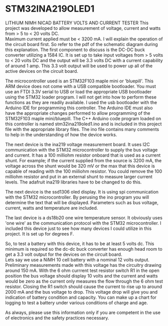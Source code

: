 # STM32INA219OLED1
LITHIUM NIMH NICAD BATTERY VOLTS AND CURRENT TESTER
This project was developed to allow measurement of voltage, current and watts from > 5 to < 20 volts DC.  
Maximum current applied must be < 3200 mA.
I will explain the operation of the circuit board first.  So refer to the pdf of the schematic diagram during this explanation.
The first component to discuss is the DC-DC buck converter utilizing a 1584 IC.  It is set up to take input voltages from > 5 volts to
< 20 volts DC and the output will be 3.3 volts DC with a current capability of around 1 amp.  This 3.3 volt output will be used to power 
up all of the active devices on the circuit board.

The microcontroller used is an STM32F103 maple mini or 'bluepill'.  This ARM device does not come with a USB compatible bootloader. 
You must use an FTDI 3.3V serial to USB or load the appropriate USB bootloader using the STM32 loader program.  I will not get into how to
perform these functions as they are readily available.  I used the usb bootloader with the Arduino IDE for programming this controller.
The Arduino IDE must also have the appropriate changes performed to allow programming of the STM32F103 maple mini/bluepill.
The C++ Arduino code program loaded on this controller is named stm32ina219oled1.ino and is included in this project file with the 
appropriate library files.  The ino file contains many comments to help in the understanding of how the device works.

The next device is the ina219 voltage measurement board.  It uses I2C communication with the STM32 microcontroller to supply the bus voltage and current.  It has a 100 milliohm resistor onboard that is used as a current shunt.  For example; if the current supplied from the source is 3200 mA, the voltage across the shunt would be 320 mV or the max that this device is capable of reading with the 100 miiliohm resistor.
You could remove the 100 milliohm resistor and put in an external shunt to measure larger current levels.  The adafruit ina219 libraries
have to be changed to do this. 

The next device is the ssd1306 oled display.  It is using spi communication with the STM32 microcontroller.  By perusing the ino program 
you will determine the text that will be displayed.  Parameters such as bus voltage, current, watts and temperature are included.

The last device is a ds18b20 one wire temperature sensor.  It obviously uses 'one wire' as the communication protocol with the STM32
microcontroller.  I included this device just to see how many devices I could utilize in this project.  It is set up for degrees F.

So, to test a battery with this device, it has to be at least 5 volts dc.  This minimum is required so the dc-dc buck converter has enough
head room to get a 3.3 volt output for the devices on the circuit board.  
Lets say we use a NiMH 10 cell battery with a nominal 12 volts output.  Preliminary measurements made with this voltage has the circuitry 
drawing around 150 mA.  With the 6 ohm currrent test resistor switch R1 in the open position the bus voltage should display 10 volts and the current and watts would be zero as the current only measures the flow through the 6 ohm test resistor.  Closing the R1 switch should cause the current to rise up to around 2000 mA and the bus voltage to drop.  This voltage drop will give you and indication of battery condition and capacity.  You can make up a chart for logging to test a battery under various conditions of charge and age.

As always, please use this information only if you are competent in the use of electronics and the safety practices necessary.
